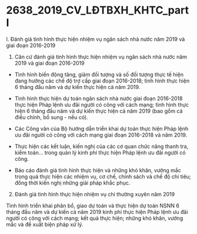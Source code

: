 # 2638_2019_CV_LĐTBXH_KHTC_partI

I. Đánh giá tình hình thực hiện nhiệm vụ ngân sách nhà nước năm 2019 và giai đoạn 2016-2019

1. Căn cứ đánh giá tình hình thực hiện nhiệm vụ ngân sách nhà nước năm 2019 và giai đoạn 2016-2019

- Tình hình biến động tăng, giảm đối tượng và số đối tượng thực tế hiện đang hưởng các chế độ trợ cấp giai đoạn 2016-2018; tình hình thực hiện 6 tháng đầu năm và dự kiến thực hiện cả năm 2019.

- Tình hình thực hiện dự toán ngân sách nhà nước giai đoạn 2016-2018 thực hiện Pháp lệnh ưu đãi người có công với cách mạng; tình hình thực hiện 6 tháng đầu năm và dự kiến thực hiện cả năm 2019 (bao gồm cả điều chỉnh, bổ sung - nếu có).

- Các Công văn của Bộ hướng dẫn triển khai dự toán thực hiện Pháp lệnh ưu đãi người có công với cách mạng giai đoạn 2016-2018 và năm 2019.

- Thực hiện các kết luận, kiến nghị của các cơ quan chức năng thanh tra, kiểm toán... trong quản lý kinh phí thực hiện Pháp lệnh ưu đãi người có công.

- Báo cáo đánh giá tình hình thực hiện và những khó khăn, vướng mắc trong quá thực hiện các nhiệm vụ, cơ chế, chính sách và chế độ chi tiêu; đồng thời kiến nghị những giải pháp khắc phục.

2. Đánh giá tình hình thực hiện nhiệm vụ chi thường xuyên năm 2019

Tình hình triển khai phân bổ, giao dự toán và thực hiện dự toán NSNN 6 tháng đầu năm và dự kiến cả năm 2019 kinh phí thực hiện Pháp lệnh ưu đãi người có công với cách mạng; kết quả thực hiện; những khó khăn, vướng mắc và đề xuất biện pháp xử lý.